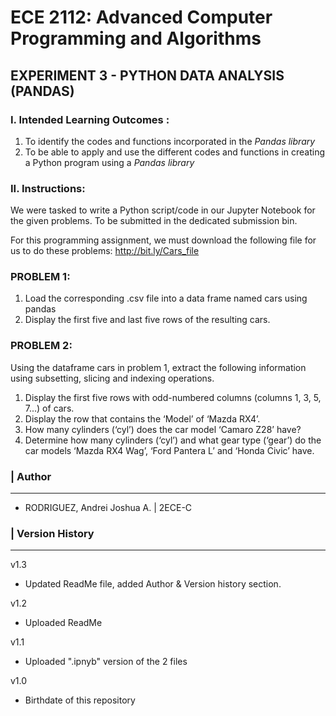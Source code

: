 # ECE 2112: Advanced Computer Programming and Algorithms 

## EXPERIMENT 3 - PYTHON DATA ANALYSIS (PANDAS)

### I. Intended Learning Outcomes :

1. To identify the codes and functions incorporated in the *Pandas library*
2. To be able to apply and use the different codes and functions in creating a Python program using a *Pandas library*


### II. Instructions:

We were tasked to write a Python script/code in our Jupyter Notebook for the given problems. To be submitted in the dedicated submission bin.

For this programming assignment, we must download the following file for us to do these problems: http://bit.ly/Cars_file 



### PROBLEM 1:
1. Load the corresponding .csv file into a data frame named cars using pandas
2. Display the first five and last five rows of the resulting cars.

### PROBLEM 2:
Using the dataframe cars in problem 1, extract the following information using subsetting, slicing and indexing operations.
1. Display the first five rows with odd-numbered columns (columns 1, 3, 5, 7...) of cars.
2. Display the row that contains the ‘Model’ of ‘Mazda RX4’.
3. How many cylinders (‘cyl’) does the car model ‘Camaro Z28’ have?
4. Determine how many cylinders (‘cyl’) and what gear type (‘gear’) do the car models ‘Mazda RX4 Wag’, ‘Ford Pantera L’ and ‘Honda Civic’ have.


### | Author
___
* RODRIGUEZ, Andrei Joshua A. | 2ECE-C

### | Version History
___

v1.3
- Updated ReadMe file, added Author & Version history section.


v1.2
- Uploaded ReadMe

  
v1.1
- Uploaded ".ipnyb" version of the 2 files

  
v1.0
- Birthdate of this repository

